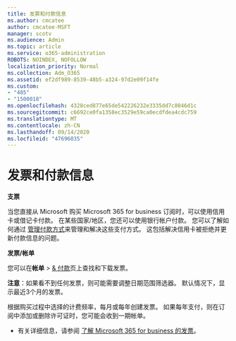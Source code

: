 ```yaml
---
title: 发票和付款信息
ms.author: cmcatee
author: cmcatee-MSFT
manager: scotv
ms.audience: Admin
ms.topic: article
ms.service: o365-administration
ROBOTS: NOINDEX, NOFOLLOW
localization_priority: Normal
ms.collection: Adm_O365
ms.assetid: ef2df989-8539-48b5-a324-97d2e09f14fe
ms.custom:
- "485"
- "1500018"
ms.openlocfilehash: 4328ced877e65de542226232e3335dd7c8046d1c
ms.sourcegitcommit: c6692ce0fa1358ec3529e59ca0ecdfdea4cdc759
ms.translationtype: MT
ms.contentlocale: zh-CN
ms.lasthandoff: 09/14/2020
ms.locfileid: "47696035"
---
```

# <a name="invoice-and-payment-information"></a>发票和付款信息

**支票**

当您直接从 Microsoft 购买 Microsoft 365 for business 订阅时，可以使用信用卡或借记卡付款。  在某些国家/地区，您还可以使用银行帐户付款。  您可以了解如何通过 [管理付款方式](https://docs.microsoft.com/microsoft-365/commerce/billing-and-payments/manage-payment-methods)来管理和解决这些支付方式。 这包括解决信用卡被拒绝并更新付款信息的问题。

**发票/帐单**

您可以在**帐单**  >  [& 付款](https://go.microsoft.com/fwlink/p/?linkid=848039)页上查找和下载发票。  

**注意**：如果看不到任何发票，则可能需要调整日期范围筛选器。  默认情况下，显示最近3个月的发票。

根据购买过程中选择的计费频率，每月或每年创建发票。  如果每年支付，则在订阅中添加或删除许可证时，您可能会收到一期帐单。

- 有关详细信息，请参阅 [了解 Microsoft 365 for business 的发票](https://docs.microsoft.com/microsoft-365/commerce/billing-and-payments/understand-your-invoice2)。